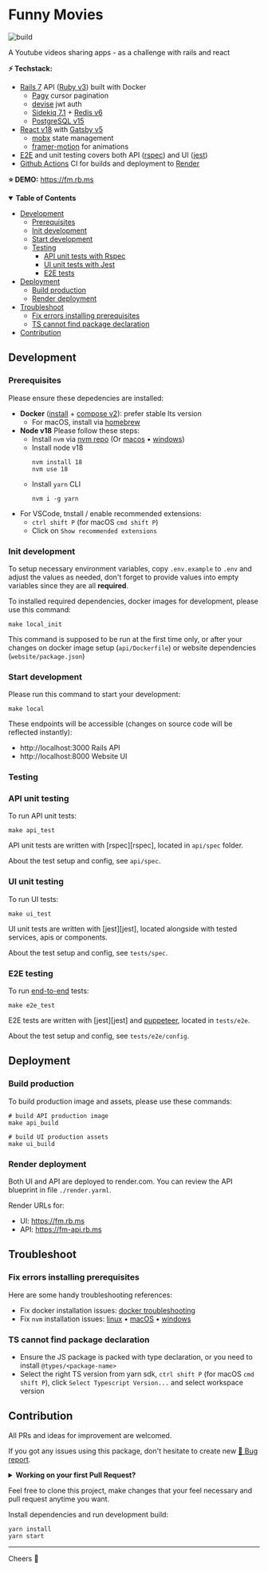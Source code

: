 Funny Movies
=====
![build][badge_build]

A Youtube videos sharing apps - as a challenge with rails and react

**⚡ Techstack:**
- [Rails 7][doc_rails] API ([Ruby v3]([doc_ruby])) built with Docker
  - [Pagy][doc_pagy] cursor pagination
  - [devise][doc_devise] jwt auth
  - [Sidekiq 7.1][doc_sidekiq] + [Redis v6][doc_redis]
  - [PostgreSQL v15][doc_psql]
- [React v18][doc_react] with [Gatsby v5][doc_gatsby]
  - [mobx][doc_mobx] state management
  - [framer-motion][doc_motion] for animations
- [E2E](#e2e-testing) and unit testing covers both API ([rspec][doc_rspec]) and UI ([jest][doc_jest])
- [Github Actions](https://github.com/features/actions) CI for builds and deployment to [Render](https://render.com)

**⭐ DEMO:** <a href="https://fm.rb.ms" target="_blank" title="Open Demo Website">https://fm.rb.ms</a>

<details open>
<summary><b>Table of Contents</b></summary>

* [Development](#development)
  + [Prerequisites](#prerequisites)
  + [Init development](#init-development)
  + [Start development](#start-development)
  + [Testing](#testing)
    - [API unit tests with Rspec](#api-unit-testing)
    - [UI unit tests with Jest](#ui-unit-testing)
    - [E2E tests](#e2e-testing)
* [Deployment](#deployment)
  + [Build production](#build-production)
  + [Render deployment](#render-deployment)
* [Troubleshoot](#troubleshoot)
  + [Fix errors installing prerequisites](#fix-errors-installing-prerequisites)
  + [TS cannot find package declaration](#ts-cannot-find-package-declaration)
* [Contribution](#contribution)
</details>

Development
-----
### Prerequisites
Please ensure these depedencies are installed:
+ **Docker** ([install][dep_docker] + [compose v2][dep_docker_compose]): prefer stable lts version 
  - For macOS, install via [homebrew][dep_docker_hb]
+ **Node v18** Please follow these steps:
  - Install `nvm` via [nvm repo][dep_nvm] (Or [macos][dep_nvm_hb] • [windows][dep_nvm_windows])
  - Install node v18
    ```
    nvm install 18
    nvm use 18
    ```
  - Install `yarn` CLI
    ```
    nvm i -g yarn
    ```
+ For VSCode, tnstall / enable recommended extensions: 
  - `ctrl shift P` (for macOS `cmd shift P`)
  - Click on `Show recommended extensions`

### Init development

To setup necessary environment variables, copy `.env.example` to `.env` and adjust the values as needed, don't forget to provide values into empty variables since they are all **required**.

To installed required dependencies, docker images for development, please use this command:

```
make local_init
```

This command is supposed to be run at the first time only, or after your changes on docker image setup (`api/Dockerfile`) or website dependencies (`website/package.json`)

### Start development

Please run this command to start your development:

```
make local
```

These endpoints will be accessible (changes on source code will be reflected instantly):
- http://localhost:3000 Rails API
- http://localhost:8000 Website UI

### Testing

### API unit testing

To run API unit tests:

```
make api_test
```

API unit tests are written with [rspec][rspec], located in `api/spec` folder.

About the test setup and config, see `api/spec`.

### UI unit testing

To run UI tests:

```
make ui_test
```

UI unit tests are written with [jest][jest], located alongside with tested services, apis or components.

About the test setup and config, see `tests/spec`.

### E2E testing

To run [end-to-end][doc_e2e] tests:

```
make e2e_test
```

E2E tests are written with [jest][jest] and [puppeteer][doc_puppeteer], located in `tests/e2e`.

About the test setup and config, see `tests/e2e/config`.

Deployment
-----
### Build production

To build production image and assets, please use these commands:

```
# build API production image
make api_build

# build UI production assets
make ui_build
```
### Render deployment

Both UI and API are deployed to render.com. You can review the API blueprint in file `./render.yarml`.

Render URLs for:
- UI: https://fm.rb.ms
- API: https://fm-api.rb.ms

Troubleshoot
-----
### Fix errors installing prerequisites

Here are some handy troubleshooting references:
- Fix docker installation issues: [docker troubleshooting][dep_docker_ts]
- Fix `nvm` installation issues: [linux](dep_nvm_ts_linux) • [macOS][dep_nvm_ts_macos] • [windows][dep_nvm_ts_windows]

### TS cannot find package declaration

- Ensure the JS package is packed with type declaration, or you need to install `@types/<package-name>`
- Select the right TS version from yarn sdk, `ctrl shift P` (for macOS `cmd shift P`), click `Select Typescript Version...` and select workspace version

Contribution
-----

All PRs and ideas for improvement are welcomed. 

If you got any issues using this package, don't hesitate to create new [🐞 Bug report][issues].

<details>
<summary><b>Working on your first Pull Request?</b></summary>

You can learn how from this free video series: [How to Contribute to an Open Source Project on GitHub](https://egghead.io/courses/how-to-contribute-to-an-open-source-project-on-github)

To help you get your feet wet and get you familiar with our contribution process, we have a list of good first issues that contain bugs that have a relatively limited scope. This is a great place to get started.
</details>

Feel free to clone this project, make changes that your feel necessary and pull request anytime you want.

Install dependencies and run development build:
```
yarn install
yarn start
```

-----
Cheers 🍻

[badge_build]: https://github.com/hungluu/challenge-funny-movies/actions/workflows/build.yml/badge.svg

[issues]: https://github.com/hungluu/challenge-funny-movies/issues
[doc_rspec]: https://rspec.info
[doc_jest]: https://jestjs.io
[doc_puppeteer]: https://pptr.dev
[doc_pagy]: https://ddnexus.github.io/pagy
[doc_devise]: https://github.com/waiting-for-dev/devise-jwt
[doc_rails]: https://guides.rubyonrails.org/7_0_release_notes.html
[doc_ruby]: https://www.ruby-lang.org/en/news/2023/03/30/ruby-3-2-2-released
[doc_sidekiq]: https://github.com/sidekiq/sidekiq
[doc_redis]: https://redis.com/blog/diving-into-redis-6
[doc_psql]: https://www.postgresql.org/docs/release/15.0
[doc_react]: https://react.dev/blog/2022/03/29/react-v18
[doc_gatsby]: https://www.gatsbyjs.com/gatsby-5
[doc_mobx]: https://mobx.js.org/README.html
[doc_e2e]: https://katalon.com/resources-center/blog/end-to-end-e2e-testing
[doc_motion]: https://framer.com/motion

[dep_docker_ts]: https://docs.docker.com/engine/install/troubleshoot
[dep_docker_hb]: https://formulae.brew.sh/formula/docker
[dep_docker]: https://docs.docker.com/engine/install
[dep_docker_compose]: https://docs.docker.com/compose/migrate
[dep_nvm]: https://github.com/nvm-sh/nvm#installing-and-updating
[dep_nvm_hb]: https://formulae.brew.sh/formula/nvm
[dep_nvm_windows]: https://github.com/coreybutler/nvm-windows#installation--upgrades
[dep_nvm_ts_linux]: https://github.com/nvm-sh/nvm#troubleshooting-on-linux
[dep_nvm_ts_macos]: https://github.com/nvm-sh/nvm#troubleshooting-on-macos
[dep_nvm_ts_windows]: https://github.com/coreybutler/nvm-windows/issues

